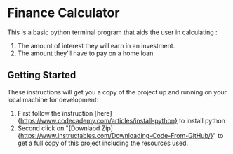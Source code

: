 # Finance Calculator
This is a basic python terminal program that aids the user in calculating :
1) The amount of interest they will earn in an investment.
2) The amount they'll have to pay on a home loan
## Getting Started
These instructions will get you a copy of the project up and running on your local machine for development:
1) First follow the instruction [here]{https://www.codecademy.com/articles/install-python} to install python 
2) Second click on "[Downlaod Zip]{https://www.instructables.com/Downloading-Code-From-GitHub/}" to get a full copy of this project including the resources used.

